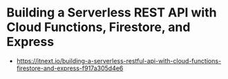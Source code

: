 # Building a Serverless REST API with Cloud Functions, Firestore, and Express

* <https://itnext.io/building-a-serverless-restful-api-with-cloud-functions-firestore-and-express-f917a305d4e6>
